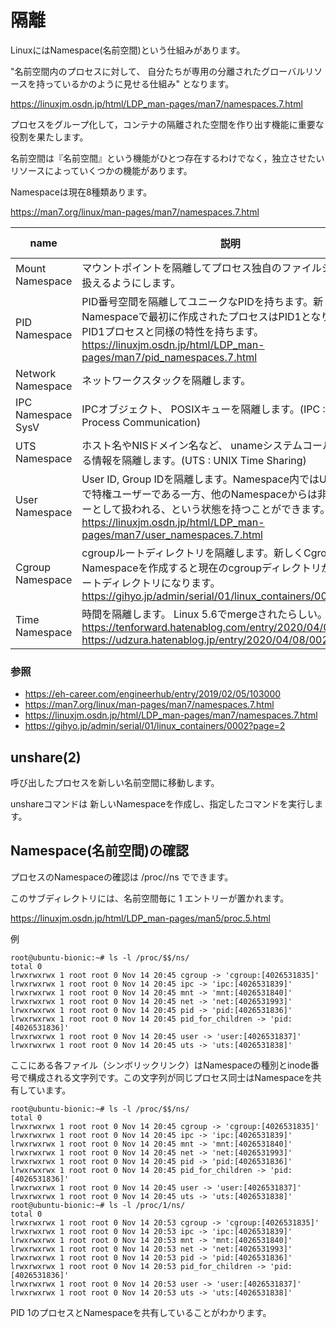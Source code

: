 # 隔離
LinuxにはNamespace(名前空間)という仕組みがあります。

"名前空間内のプロセスに対して、 自分たちが専用の分離されたグローバルリソースを持っているかのように見せる仕組み" となります。

https://linuxjm.osdn.jp/html/LDP_man-pages/man7/namespaces.7.html

プロセスをグループ化して，コンテナの隔離された空間を作り出す機能に重要な役割を果たします。

名前空間は『名前空間』という機能がひとつ存在するわけでなく，独立させたいリソースによっていくつかの機能があります。

Namespaceは現在8種類あります。

https://man7.org/linux/man-pages/man7/namespaces.7.html

name | 説明 | kernel version
-|-|-
Mount Namespace	| マウントポイントを隔離してプロセス独自のファイルシステムを扱えるようにします。	| 2.4.19
PID Namespace	| PID番号空間を隔離してユニークなPIDを持ちます。新しいNamespaceで最初に作成されたプロセスはPID1となり、通常のPID1プロセスと同様の特性を持ちます。 https://linuxjm.osdn.jp/html/LDP_man-pages/man7/pid_namespaces.7.html | 2.6.24
Network Namespace |	ネットワークスタックを隔離します。 |	2.6.26
IPC Namespace	SysV | IPCオブジェクト、 POSIXキューを隔離します。(IPC : Inter-Process Communication) | 2.6.19
UTS Namespace | ホスト名やNISドメイン名など、 unameシステムコールで返される情報を隔離します。(UTS : UNIX Time Sharing) | 2.6.19
User Namespace | User ID, Group IDを隔離します。Namespace内ではUser IDが0で特権ユーザーである一方、他のNamespaceからは非特権ユーザーとして扱われる、という状態を持つことができます。https://linuxjm.osdn.jp/html/LDP_man-pages/man7/user_namespaces.7.html | 3.8
Cgroup Namespace | cgroupルートディレクトリを隔離します。新しくCgroup Namespaceを作成すると現在のcgroupディレクトリがcgroupルートディレクトリになります。https://gihyo.jp/admin/serial/01/linux_containers/0034 | 4.4
Time Namespace | 時間を隔離します。 Linux 5.6でmergeされたらしい。 https://tenforward.hatenablog.com/entry/2020/04/01/120142 https://udzura.hatenablog.jp/entry/2020/04/08/002542 | 5.6

### 参照

* https://eh-career.com/engineerhub/entry/2019/02/05/103000
* https://man7.org/linux/man-pages/man7/namespaces.7.html
* https://linuxjm.osdn.jp/html/LDP_man-pages/man7/namespaces.7.html
* https://gihyo.jp/admin/serial/01/linux_containers/0002?page=2

## unshare(2)
呼び出したプロセスを新しい名前空間に移動します。

unshareコマンドは 新しいNamespaceを作成し、指定したコマンドを実行します。

## Namespace(名前空間)の確認
プロセスのNamespaceの確認は /proc/<PID>/ns でできます。

このサブディレクトリには、名前空間毎に 1 エントリーが置かれます。

https://linuxjm.osdn.jp/html/LDP_man-pages/man5/proc.5.html

例
```
root@ubuntu-bionic:~# ls -l /proc/$$/ns/ 
total 0
lrwxrwxrwx 1 root root 0 Nov 14 20:45 cgroup -> 'cgroup:[4026531835]'
lrwxrwxrwx 1 root root 0 Nov 14 20:45 ipc -> 'ipc:[4026531839]'
lrwxrwxrwx 1 root root 0 Nov 14 20:45 mnt -> 'mnt:[4026531840]'
lrwxrwxrwx 1 root root 0 Nov 14 20:45 net -> 'net:[4026531993]'
lrwxrwxrwx 1 root root 0 Nov 14 20:45 pid -> 'pid:[4026531836]'
lrwxrwxrwx 1 root root 0 Nov 14 20:45 pid_for_children -> 'pid:[4026531836]'
lrwxrwxrwx 1 root root 0 Nov 14 20:45 user -> 'user:[4026531837]'
lrwxrwxrwx 1 root root 0 Nov 14 20:45 uts -> 'uts:[4026531838]'
```

ここにある各ファイル（シンボリックリンク）はNamespaceの種別とinode番号で構成される文字列です。この文字列が同じプロセス同士はNamespaceを共有しています。

```
root@ubuntu-bionic:~# ls -l /proc/$$/ns/ 
total 0
lrwxrwxrwx 1 root root 0 Nov 14 20:45 cgroup -> 'cgroup:[4026531835]'
lrwxrwxrwx 1 root root 0 Nov 14 20:45 ipc -> 'ipc:[4026531839]'
lrwxrwxrwx 1 root root 0 Nov 14 20:45 mnt -> 'mnt:[4026531840]'
lrwxrwxrwx 1 root root 0 Nov 14 20:45 net -> 'net:[4026531993]'
lrwxrwxrwx 1 root root 0 Nov 14 20:45 pid -> 'pid:[4026531836]'
lrwxrwxrwx 1 root root 0 Nov 14 20:45 pid_for_children -> 'pid:[4026531836]'
lrwxrwxrwx 1 root root 0 Nov 14 20:45 user -> 'user:[4026531837]'
lrwxrwxrwx 1 root root 0 Nov 14 20:45 uts -> 'uts:[4026531838]'
root@ubuntu-bionic:~# ls -l /proc/1/ns/ 
total 0
lrwxrwxrwx 1 root root 0 Nov 14 20:53 cgroup -> 'cgroup:[4026531835]'
lrwxrwxrwx 1 root root 0 Nov 14 20:53 ipc -> 'ipc:[4026531839]'
lrwxrwxrwx 1 root root 0 Nov 14 20:53 mnt -> 'mnt:[4026531840]'
lrwxrwxrwx 1 root root 0 Nov 14 20:53 net -> 'net:[4026531993]'
lrwxrwxrwx 1 root root 0 Nov 14 20:53 pid -> 'pid:[4026531836]'
lrwxrwxrwx 1 root root 0 Nov 14 20:53 pid_for_children -> 'pid:[4026531836]'
lrwxrwxrwx 1 root root 0 Nov 14 20:53 user -> 'user:[4026531837]'
lrwxrwxrwx 1 root root 0 Nov 14 20:53 uts -> 'uts:[4026531838]'
```

PID 1のプロセスとNamespaceを共有していることがわかります。
